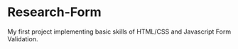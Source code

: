 # Research-Form
My first project implementing basic skills of HTML/CSS and Javascript Form Validation. 
